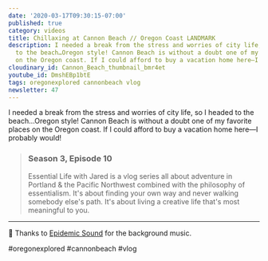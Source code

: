 ```yaml
---
date: '2020-03-17T09:30:15-07:00'
published: true
category: videos
title: Chillaxing at Cannon Beach // Oregon Coast LANDMARK
description: I needed a break from the stress and worries of city life, so I headed
  to the beach…Oregon style! Cannon Beach is without a doubt one of my favorite places
  on the Oregon coast. If I could afford to buy a vacation home here—I probably would!
cloudinary_id: Cannon_Beach_thumbnail_bmr4et
youtube_id: DmshEBp1btE
tags: oregonexplored cannonbeach vlog
newsletter: 47
---
```


I needed a break from the stress and worries of city life, so I headed to the beach…Oregon style! Cannon Beach is without a doubt one of my favorite places on the Oregon coast. If I could afford to buy a vacation home here—I probably would!

> ### Season 3, Episode 10
> 
> Essential Life with Jared is a vlog series all about adventure in Portland & the Pacific Northwest combined with the philosophy of essentialism. It's about finding your own way and never walking somebody else's path. It's about living a creative life that's most meaningful to you.

----

🎵 Thanks to [Epidemic Sound](https://player.epidemicsound.com) for the background music.

#oregonexplored #cannonbeach #vlog